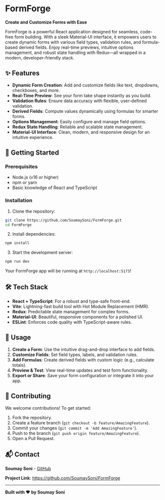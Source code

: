 # FormForge

**Create and Customize Forms with Ease**

FormForge is a powerful React application designed for seamless, code-free form building. With a sleek Material-UI interface, it empowers users to create dynamic forms with various field types, validation rules, and formula-based derived fields. Enjoy real-time previews, intuitive options management, and robust state handling with Redux—all wrapped in a modern, developer-friendly stack.

## ✨ Features

- **Dynamic Form Creation**: Add and customize fields like text, dropdowns, checkboxes, and more.
- **Real-Time Preview**: See your form take shape instantly as you build.
- **Validation Rules**: Ensure data accuracy with flexible, user-defined validation.
- **Derived Fields**: Compute values dynamically using formulas for smarter forms.
- **Options Management**: Easily configure and manage field options.
- **Redux State Handling**: Reliable and scalable state management.
- **Material-UI Interface**: Clean, modern, and responsive design for an intuitive experience.

## 🚀 Getting Started

### Prerequisites

- Node.js (v16 or higher)
- npm or yarn
- Basic knowledge of React and TypeScript

### Installation

1. Clone the repository:

```bash
git clone https://github.com/SoumaySoni/FormForge.git
cd FormForge
```

2. Install dependencies:

```bash
npm install
```

3. Start the development server:

```bash
npm run dev
```

Your FormForge app will be running at `http://localhost:5173`!

## 🛠️ Tech Stack

- **React + TypeScript**: For a robust and type-safe front-end.
- **Vite**: Lightning-fast build tool with Hot Module Replacement (HMR).
- **Redux**: Predictable state management for complex forms.
- **Material-UI**: Beautiful, responsive components for a polished UI.
- **ESLint**: Enforces code quality with TypeScript-aware rules.

## 📖 Usage

1. **Create a Form**: Use the intuitive drag-and-drop interface to add fields.
2. **Customize Fields**: Set field types, labels, and validation rules.
3. **Add Formulas**: Create derived fields with custom logic (e.g., calculate totals).
4. **Preview & Test**: View real-time updates and test form functionality.
5. **Export or Share**: Save your form configuration or integrate it into your app.

## 🤝 Contributing

We welcome contributions! To get started:

1. Fork the repository.
2. Create a feature branch (`git checkout -b feature/AmazingFeature`).
3. Commit your changes (`git commit -m 'Add AmazingFeature'`).
4. Push to the branch (`git push origin feature/AmazingFeature`).
5. Open a Pull Request.

## 📬 Contact

**Soumay Soni** - [GitHub](https://github.com/SoumaySoni)

**Project Link**: https://github.com/SoumaySoni/FormForge

---

**Built with ❤️ by Soumay Soni**
